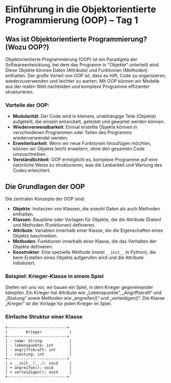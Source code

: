 
# Einführung in die Objektorientierte Programmierung (OOP) – Tag 1

## Was ist Objektorientierte Programmierung? (Wozu OOP?)

Objektorientierte Programmierung (OOP) ist ein Paradigma der Softwareentwicklung, bei dem das Programm in "Objekte" unterteilt wird. Diese Objekte können Daten (Attribute) und Funktionen (Methoden) enthalten. Der große Vorteil von OOP ist, dass es hilft, Code zu organisieren, wiederzuverwenden und leichter zu warten. Mit OOP können wir Modelle aus der realen Welt nachbilden und komplexe Programme effizienter strukturieren.

### Vorteile der OOP:
- **Modularität**: Der Code wird in kleinere, unabhängige Teile (Objekte) aufgeteilt, die einzeln entwickelt, getestet und gewartet werden können.
- **Wiederverwendbarkeit**: Einmal erstellte Objekte können in verschiedenen Programmen oder Teilen des Programms wiederverwendet werden.
- **Erweiterbarkeit**: Wenn wir neue Funktionen hinzufügen möchten, können wir Objekte leicht erweitern, ohne den gesamten Code umzuschreiben.
- **Verständlichkeit**: OOP ermöglicht es, komplexe Programme auf eine natürliche Weise zu strukturieren, was die Lesbarkeit und Wartung des Codes erleichtert.

## Die Grundlagen der OOP

Die zentralen Konzepte der OOP sind:
- **Objekte**: Instanzen von Klassen, die sowohl Daten als auch Methoden enthalten.
- **Klassen**: Baupläne oder Vorlagen für Objekte, die die Attribute (Daten) und Methoden (Funktionen) definieren.
- **Attribute**: Variablen innerhalb einer Klasse, die die Eigenschaften eines Objekts beschreiben.
- **Methoden**: Funktionen innerhalb einer Klasse, die das Verhalten der Objekte definieren.
- **Konstruktor**: Eine spezielle Methode (meist `__init__` in Python), die beim Erstellen eines Objekts aufgerufen wird und die Attribute initialisiert.

### Beispiel: Krieger-Klasse in einem Spiel

Stellen wir uns vor, wir bauen ein Spiel, in dem Krieger gegeneinander kämpfen. Ein Krieger hat Attribute wie „Lebenspunkte“, „Angriffskraft“ und „Rüstung“ sowie Methoden wie „angreifen()“ und „verteidigen()“. Die Klasse „Krieger“ ist die Vorlage für jeden Krieger im Spiel.

### Einfache Struktur einer Klasse

```plaintext
+--------------------------+
|        Krieger            |
+--------------------------+
| - name: String            |
| - lebenspunkte: int       |
| - angriffskraft: int      |
| - ruestung: int           |
+--------------------------+
| + __init__(...): void     |
| + angreifen(): void       |
| + verteidigen(): void     |
+--------------------------+